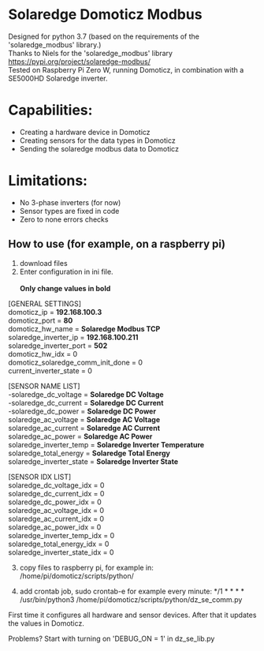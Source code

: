 # Solaredge Domoticz Modbus

Designed for python 3.7 (based on the requirements of the 'solaredge_modbus' library.)<br/>
Thanks to Niels for the 'solaredge_modbus' library https://pypi.org/project/solaredge-modbus/<br/>
Tested on Raspberry Pi Zero W, running Domoticz, in combination with a SE5000HD Solaredge inverter.

# Capabilities:                                                                                    
- Creating a hardware device in Domoticz                                                      
- Creating sensors for the data types in Domoticz                                             
- Sending the solaredge modbus data to Domoticz     

# Limitations:                                                                                    
- No 3-phase inverters (for now)                                                    
- Sensor types are fixed in code                                          
- Zero to none errors checks   

## How to use (for example, on a raspberry pi)
1. download files
2. Enter configuration in ini file.<br/>
<br/>**Only change values in bold**

[GENERAL SETTINGS]<br/>
domoticz_ip = **192.168.100.3**<br/>
domoticz_port = **80**<br/>
domoticz_hw_name = **Solaredge Modbus TCP** <br/>
solaredge_inverter_ip = **192.168.100.211**<br/>
solaredge_inverter_port = **502**<br/>
domoticz_hw_idx = 0<br/>
domoticz_solaredge_comm_init_done = 0<br/>
current_inverter_state = 0<br/>

[SENSOR NAME LIST]<br/>
-solaredge_dc_voltage = **Solaredge DC Voltage**<br/>
-solaredge_dc_current = **Solaredge DC Current**<br/>
-solaredge_dc_power = **Solaredge DC Power**<br/>
solaredge_ac_voltage = **Solaredge AC Voltage**<br/>
solaredge_ac_current = **Solaredge AC Current**<br/>
solaredge_ac_power = **Solaredge AC Power**<br/>
solaredge_inverter_temp = **Solaredge Inverter Temperature**<br/>
solaredge_total_energy = **Solaredge Total Energy**<br/>
solaredge_inverter_state = **Solaredge Inverter State**<br/>

[SENSOR IDX LIST]<br/>
solaredge_dc_voltage_idx = 0<br/>
solaredge_dc_current_idx = 0<br/>
solaredge_dc_power_idx = 0<br/>
solaredge_ac_voltage_idx = 0<br/>
solaredge_ac_current_idx = 0<br/>
solaredge_ac_power_idx = 0<br/>
solaredge_inverter_temp_idx = 0<br/>
solaredge_total_energy_idx = 0<br/>
solaredge_inverter_state_idx = 0<br/>

3. copy files to raspberry pi, for example in: /home/pi/domoticz/scripts/python/

4. add crontab job, sudo crontab-e
for example every minute:
*/1 * * * * /usr/bin/python3 /home/pi/domoticz/scripts/python/dz_se_comm.py

First time it configures all hardware and sensor devices. 
After that it updates the values in Domoticz.

Problems? 
Start with turning on 'DEBUG_ON = 1' in dz_se_lib.py
